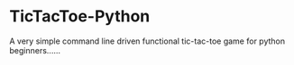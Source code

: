# TicTacToe-Python

A very simple command line driven functional tic-tac-toe game for python beginners......
